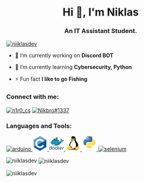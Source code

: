<h1 align="center">Hi 👋, I'm Niklas</h1>
<h3 align="center">An IT Assistant Student.</h3>

<p align="left"> <a href="https://github.com/ryo-ma/github-profile-trophy"><img src="https://github-profile-trophy.vercel.app/?username=niiklasdev" alt="niiklasdev" /></a> </p>

- 🔭 I’m currently working on **Discord BOT**

- 🌱 I’m currently learning **Cybersecurity, Python**

- ⚡ Fun fact **I like to go Fishing**

<h3 align="left">Connect with me:</h3>
<p align="left">
<a href="https://twitter.com/n1r0_cs" target="blank"><img align="center" src="https://raw.githubusercontent.com/rahuldkjain/github-profile-readme-generator/neutral-icons/src/images/icons/Social/twitter.svg" alt="n1r0_cs" height="30" width="40" /></a>
<a href="https://discord.gg/Nikbro#1337" target="blank"><img align="center" src="https://raw.githubusercontent.com/rahuldkjain/github-profile-readme-generator/neutral-icons/src/images/icons/Social/discord.svg" alt="Nikbro#1337" height="30" width="40" /></a>
</p>

<h3 align="left">Languages and Tools:</h3>
<p align="left"> <a href="https://www.arduino.cc/" target="_blank"> <img src="https://cdn.worldvectorlogo.com/logos/arduino-1.svg" alt="arduino" width="40" height="40"/> </a> <a href="https://www.cprogramming.com/" target="_blank"> <img src="https://raw.githubusercontent.com/devicons/devicon/master/icons/c/c-original.svg" alt="c" width="40" height="40"/> </a> <a href="https://www.docker.com/" target="_blank"> <img src="https://raw.githubusercontent.com/devicons/devicon/master/icons/docker/docker-original-wordmark.svg" alt="docker" width="40" height="40"/> </a> <a href="https://www.linux.org/" target="_blank"> <img src="https://raw.githubusercontent.com/devicons/devicon/master/icons/linux/linux-original.svg" alt="linux" width="40" height="40"/> </a> <a href="https://www.python.org" target="_blank"> <img src="https://raw.githubusercontent.com/devicons/devicon/master/icons/python/python-original.svg" alt="python" width="40" height="40"/> </a> <a href="https://www.selenium.dev" target="_blank"> <img src="https://raw.githubusercontent.com/detain/svg-logos/780f25886640cef088af994181646db2f6b1a3f8/svg/selenium-logo.svg" alt="selenium" width="40" height="40"/> </a> </p>

<p><img align="left" src="https://github-readme-stats.vercel.app/api/top-langs?username=niiklasdev&show_icons=true&locale=en&layout=compact" alt="niiklasdev" /></p>

<p>&nbsp;<img align="center" src="https://github-readme-stats.vercel.app/api?username=niiklasdev&show_icons=true&locale=en" alt="niiklasdev" /></p>

<p><img align="center" src="https://github-readme-streak-stats.herokuapp.com/?user=niiklasdev&" alt="niiklasdev" /></p>

